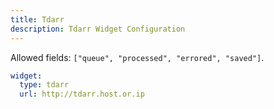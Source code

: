 ```yaml
---
title: Tdarr
description: Tdarr Widget Configuration
---
```


Allowed fields: `["queue", "processed", "errored", "saved"]`.

```yaml
widget:
  type: tdarr
  url: http://tdarr.host.or.ip
```
